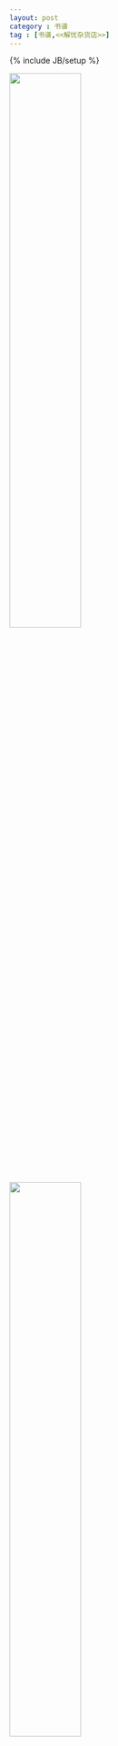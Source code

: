 ```yaml
---
layout: post
category : 书谱
tag : [书谱,<<解忧杂货店>>]
---
```

{% include JB/setup %}

<img src = "{{ site.url }}/assets/images/road.jpg" style = "width:50%"/>
<img src = "{{ site.url }}/assets/images/人物关系图.jpg" style = "width:50%"/>

尊鉴、敬启、拜托……一系列敬辞在《解忧杂货店》随处可见，作者用一种逐渐淡出人们视线的方式——书信，为现代生活重拾了久违的信任与温暖。人生总是在不断地选择与被选择，迷惘让你踌躇不前，如果世上真的存在浪矢杂货店，那卷帘门的投信口一定信满为患。

“站在人生的岔路口，人究竟应该怎么做？”罗伯特·弗罗斯特选择了那条人烟稀少，布满荆棘的路，而东野圭吾则给了我们另一个答案：相信自己的价值，按照自己的意愿积极生活。

每个人都是有价值的，这种价值存在于人与人之间的羁绊之中。克郞对于音乐的追求，牺牲成仁，成就了小芹姐弟，他的音乐也成了很多人的救赎；静子的梦想带给了她男友生命的希望；父母的自杀，使浩介得以正常生活，而他那只木雕小狗温暖了晴美整个人生。这种人与人之间的关系，不是别的，而是爱。亲情、爱情、友情构成了我们与他人的联系，我们是每一条感情线的受益者，同时也是其改变者。作为受益者，我们感恩生活中出现的每一个人，因为他（她）们，我才得以是我；而作为改变者，大多时候我们并不清楚，自己的一举一动都会影响周围。人无法孤立存在，我们影响了感情线，并在不知不觉中改变了线的另一端。

在人生的地图上，无论拐弯还是直行，其价值可能是未知的，正因为如此，浪矢雄治才会放弃烦恼咨询，并希望在咨询窗口复活之际，能够得到过去咨询者的回信，告知当日的回复对其人生有何影响。既然是未知的，选择就不分对错。然而它是有好坏的，并且取决于我们是否积极地生活。正如文中所言，“我的回答之所以发挥了作用，原因不是别的，是因为他们自己很努力。如果自己不想积极认真地生活，不管得到什么样的回答都没有用”，就像懒惰成就不了你的梦想。现实有太多烦恼，能够遵循自己的意愿固然是好的，当无法做到时，也要努力投射阳光。

我想，这些就是作者带给大家的指引吧。希望我们的每一次踌躇都是甜蜜的忧愁，温暖了自己和他人。

